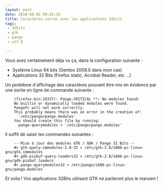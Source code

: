 ```yaml
---
layout: post
date: 2010-08-02 09:45:33
title: Caractères carrés avec les applications 32bits
tags:
 - 32bits
 - gtk
 - pango
 - utf-8

---
```


Vous avez certainement déja vu ça, dans la configuration suivante :
  * Système Linux 64 bits (Gentoo 2008.0 dans mon cas)
  * Applications 32 Bits (Firefox static, Acrobat Reader, etc ...)

Un problème d'affichage des caractères pouvant être mis en évidence par une sortie en ligne de commande suivante :

```
    (firefox-bin:19337): Pango-CRITICAL **: No modules found:
    No builtin or dynamically loaded modules were found.
    PangoFc will not work correctly.
    This probably means there was an error in the creation of:
      '/etc/pango/pango.modules'
    You should create this file by running:
      pango-querymodules > '/etc/pango/pango.modules'
```

Il suffit de saisir les commandes suivantes :

``` 
    -- Mise à jour des modules GTK / GDK / Pango 32 Bits --
    #> gtk-query-immodules-2.0-32 > /etc/gtk-2.0/i686-pc-linux-gnu/gtk.immodules
    #> gdk-pixbuf-query-loaders32 > /etc/gtk-2.0/i686-pc-linux-gnu/gdk-pixbuf.loaders
    #> pango-querymodules32 > /etc/pango/i686-pc-linux-gnu/pango.modules
```

Et voila ! Vos applications 32Bits utilisant GTK ne parleront plus le marsien !
